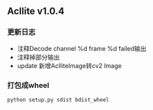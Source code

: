 ## Acllite v1.0.4

### 更新日志
* 注释Decode channel %d frame %d failed输出
* 注释掉部分输出
* update 新增AclliteImage转cv2 Image
### 打包成wheel
```bash
python setup.py sdist bdist_wheel
```